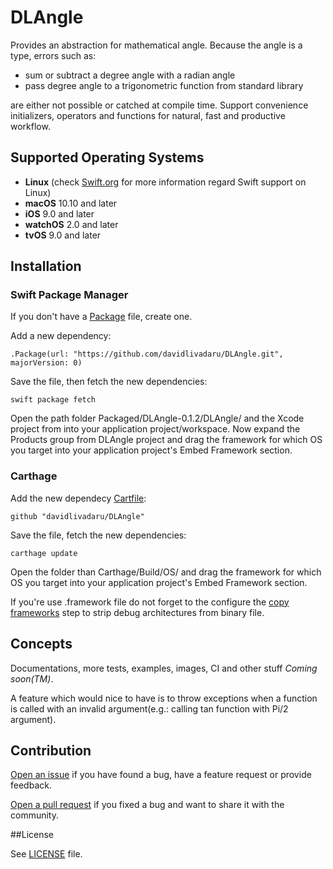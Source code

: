 # DLAngle

Provides an abstraction for mathematical angle.
Because the angle is a type, errors such as:

* sum or subtract a degree angle with a radian angle
* pass degree angle to a trigonometric function from standard library

are either not possible or catched at compile time.
Support convenience initializers, operators and functions for natural, fast and productive workflow.

## Supported Operating Systems

* **Linux** (check [Swift.org](https://swift.org) for more information regard Swift support on Linux)
* **macOS** 10.10 and later
* **iOS** 9.0 and later
* **watchOS** 2.0 and later
* **tvOS** 9.0 and later

## Installation

### Swift Package Manager

If you don't have a [Package](https://swift.org/package-manager/#example-usage) file, create one.

Add a new dependency:

`
.Package(url: "https://github.com/davidlivadaru/DLAngle.git",
                 majorVersion: 0)
`

Save the file, then fetch the new dependencies:

`swift package fetch`

Open the path folder Packaged/DLAngle-0.1.2/DLAngle/ and the Xcode project from into your application project/workspace. Now expand the Products group from DLAngle project and drag the framework for which OS you target into your application project's Embed Framework section.


### Carthage

Add the new dependecy [Cartfile](https://github.com/Carthage/Carthage/blob/master/Documentation/Artifacts.md#cartfile):

`
github "davidlivadaru/DLAngle"
`

Save the file, fetch the new dependencies:

`
carthage update
`

Open the folder than Carthage/Build/OS/ and drag the framework for which OS you target into your application project's Embed Framework section.

If you're use .framework file do not forget to the configure the [copy frameworks](https://github.com/Carthage/Carthage#if-youre-building-for-ios-tvos-or-watchos) step to strip debug architectures from binary file.

## Concepts

Documentations, more tests, examples, images, CI and other stuff *Coming soon(TM)*.

A feature which would nice to have is to throw exceptions when a function is called with an invalid argument(e.g.: calling tan function with Pi/2 argument).

## Contribution

[Open an issue](https://github.com/davidlivadaru/DLAngle/issues/new) if you have found a bug, have a feature request or provide feedback.

[Open a pull request](https://github.com/davidlivadaru/DLAngle/compare) if you fixed a bug and want to share it with the community.

##License

See [LICENSE](LICENSE) file.